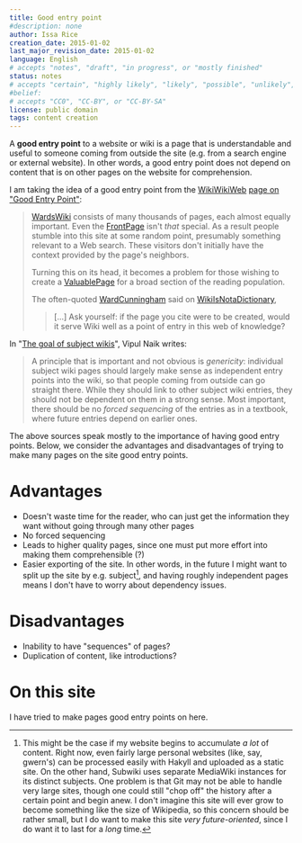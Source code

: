 ```yaml
---
title: Good entry point
#description: none
author: Issa Rice
creation_date: 2015-01-02
last_major_revision_date: 2015-01-02
language: English
# accepts "notes", "draft", "in progress", or "mostly finished"
status: notes
# accepts "certain", "highly likely", "likely", "possible", "unlikely", "highly unlikely", "remote", "impossible", "log", "emotional", or "fiction"
#belief: 
# accepts "CC0", "CC-BY", or "CC-BY-SA"
license: public domain
tags: content creation
---
```


A **good entry point** to a website or wiki is a page that is understandable and useful to someone coming from outside the site (e.g. from a search engine or external website).
In other words, a good entry point does not depend on content that is on other pages on the website for comprehension.

I am taking the idea of a good entry point from the [WikiWikiWeb](http://c2.com/cgi/wiki?FrontPage) [page on "Good Entry Point"](http://c2.com/cgi/wiki?GoodEntryPoint):


> [WardsWiki](http://c2.com/cgi/wiki?WardsWiki) consists of many thousands
> of pages, each almost equally important. Even the
> [FrontPage](http://c2.com/cgi/wiki?FrontPage) isn't *that* special. As a
> result people stumble into this site at some random point, presumably
> something relevant to a Web search. These visitors don't initially have
> the context provided by the page's neighbors.
>
> Turning this on its head, it becomes a problem for those wishing to
> create a [ValuablePage](http://c2.com/cgi/wiki?ValuablePage) for a broad
> section of the reading population.
>
> The often-quoted [WardCunningham](http://c2.com/cgi/wiki?WardCunningham)
> said on
> [WikiIsNotaDictionary](http://c2.com/cgi/wiki?WikiIsNotaDictionary),
>
> > [...] Ask yourself: if the page you cite were to be created, would
> > it serve Wiki well as a point of entry in this web of knowledge?


In "[The goal of subject wikis](http://blog.subwiki.org/2009/02/02/the-goal-of-subject-wikis/)", Vipul Naik writes:

> A principle that
> is important and not obvious is *genericity*: individual subject
> wiki pages should largely make sense as independent entry points
> into the wiki, so that people coming from outside can go straight
> there. While they should link to other subject wiki entries, they
> should not be dependent on them in a strong sense.  Most
> important, there should be no *forced sequencing* of the entries
> as in a textbook, where future entries depend on earlier ones.


The above sources speak mostly to the importance of having good entry points.
Below, we consider the advantages and disadvantages of trying to make many pages on the site good entry points.

# Advantages

- Doesn't waste time for the reader, who can just get the information they want without going through many other pages
- No forced sequencing
- Leads to higher quality pages, since one must put more effort into making them comprehensible (?)
- Easier exporting of the site.
In other words, in the future I might want to split up the site by e.g. subject[^split], and having roughly independent pages means I don't have to worry about dependency issues.

[^split]: This might be the case if my website begins to accumulate *a lot* of content.
Right now, even fairly large personal websites (like, say, gwern's) can be processed easily with Hakyll and uploaded as a static site.
On the other hand, Subwiki uses separate MediaWiki instances for its distinct subjects.
One problem is that Git may not be able to handle very large sites, though one could still "chop off" the history after a certain point and begin anew.
I don't imagine this site will ever grow to become something like the size of Wikipedia, so this concern should be rather small, but I do want to make this site *very future-oriented*, since I do want it to last for a *long* time.

# Disadvantages

- Inability to have "sequences" of pages?
- Duplication of content, like introductions?

# On this site

I have tried to make pages good entry points on here.
